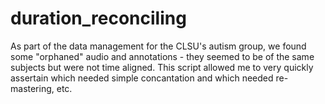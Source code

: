 # duration_reconciling
As part of the data management for the CLSU's autism group, we found some "orphaned" audio and annotations - they seemed to be of the same subjects but were not time aligned.  This script allowed me to very quickly assertain which needed simple concantation and which needed re-mastering, etc.
